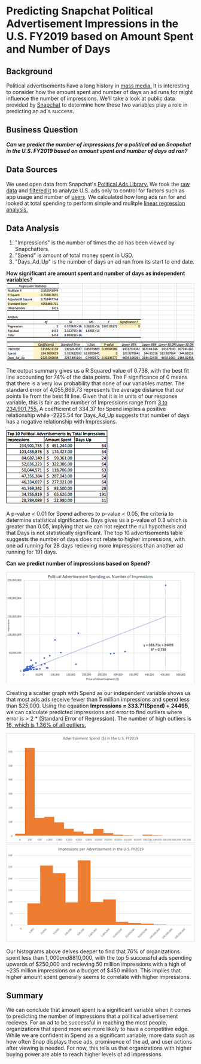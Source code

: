 # Predicting Snapchat Political Advertisement Impressions in the U.S. FY2019 based on Amount Spent and Number of Days
## Background
Political advertisements have a long history in [mass media.](https://onlinelibrary.wiley.com/doi/abs/10.1002/9781405186407.wbiecp049.pub2) It is interesting to consider how the amount spent and number of days an ad runs for might influence the number of impressions. We'll take a look at public data provided by [Snapchat](https://phys.org/news/2018-06-snapchat.html) to determine how these two variables play a role in predicting an ad's success.

## Business Question
***Can we predict the number of impressions for a political ad on Snapchat in the U.S. FY2019 based on amount spent and number of days ad ran?***

## Data Sources
We used open data from Snapchat's [Political Ads Library.](https://www.snap.com/en-US/political-ads/) We took the [raw data](https://github.com/katiesunsg/snapchat-political-ads-US2019/blob/master/Snapchat_Raw_Data.xls) and [filtered it](https://github.com/katiesunsg/snapchat-political-ads-US2019/blob/master/Snapchat_Filtered_Data.xlsx) to analyze U.S. ads only to control for factors such as app usage and number of [users](https://www.statista.com/statistics/545967/snapchat-app-dau/#:~:text=With%20an%20estimated%2046%20million,Snapchat%20easily%20ranks%20among%20the). We calculated how long ads ran for and looked at total spending to perform simple and mulitple [linear regression analysis.](https://github.com/katiesunsg/snapchat-political-ads-US2019/blob/master/Snapchat_Data_Analysis.xlsx)

## Data Analysis
1. "Impressions" is the number of times the ad has been viewed by Snapchatters.
2. "Spend" is amount of total money spent in USD.
3. "Days_Ad_Up" is the number of days an ad ran from its start to end date.

**How significant are amount spent and number of days as independent variables?**
![insert](https://github.com/katiesunsg/snapchat-political-ads-US2019/blob/master/SummaryOutputMulitpleRegression.png)

The output summary gives us a R Squared value of 0.738, with the best fit line accounting for 74% of the data points. The F significance of 0 means that there is a very low probability that none of our variables matter. The standard error of 4,055,869.73 represents the average distance that our points lie from the best fit line. Given that it is in units of our response variable, this is fair as the number of Impressions range from [3 to 234,901,755.](https://github.com/katiesunsg/snapchat-political-ads-US2019/blob/master/Snapchat_Data_Analysis.xlsx) A coefficient of 334.37 for Spend implies a positive relationship while -2225.54 for Days_Ad_Up suggests that number of days has a negative relationship with Impressions.

![image](https://github.com/katiesunsg/snapchat-political-ads-US2019/blob/master/TopAdsImpressions.png)

A p-value < 0.01 for Spend adheres to p-value < 0.05, the criteria to determine statistical significance. Days gives us a p-value of 0.3 which is greater than 0.05, implying that we can not reject the null hypothesis and that Days is not statistically significant. The top 10 advertisements table suggests the number of days does not relate to higher impressions, with one ad running for 28 days recieving more impressions than another ad running for 191 days.

**Can we predict number of impressions based on Spend?**

![graph](https://github.com/katiesunsg/snapchat-political-ads-US2019/blob/master/SpendImpressionsScatterGraph.png)

Creating a scatter graph with Spend as our independent variable shows us that most ads ads receive fewer than 5 million impressions and spend less than $25,000. Using the equation **Impressions = 333.71(Spend) + 24495**, we can calculate predicted impressions and error to find outliers where error is > 2 * (Standard Error of Regression). The number of high outliers is [16, which is 1.36% of all outliers.](https://github.com/katiesunsg/snapchat-political-ads-US2019/blob/master/Snapchat_Data_Analysis.xlsx)

![insertalso](https://github.com/katiesunsg/snapchat-political-ads-US2019/blob/master/finalHistogramSpend.png)
![alsoinsert](https://github.com/katiesunsg/snapchat-political-ads-US2019/blob/master/final3impressions.png)

Our histograms above delves deeper to find that 76% of organizations spent less than $1,000 and 88% of total ads recieved fewer than 1 million impressions. However, ads that are successful spend at least ~$10,000, with the top 5 successful ads spending upwards of $250,000 and recieving 50 million impressions with a high of ~235 million impressions on a budget of $450 million. This implies that higher amount spent generally seems to correlate with higher impressions.

## Summary
We can conclude that amount spent is a significant variable when it comes to predicting the number of impressions that a political advertisement recieves. For an ad to be successful in reaching the most people, organizations that spend more are more likely to have a competitive edge. While we are confident in Spend as a significant variable, more data such as how often Snap displays these ads, prominence of the ad, and user actions after viewing is needed. For now, this tells us that organizations with higher buying power are able to reach higher levels of ad impressions.
